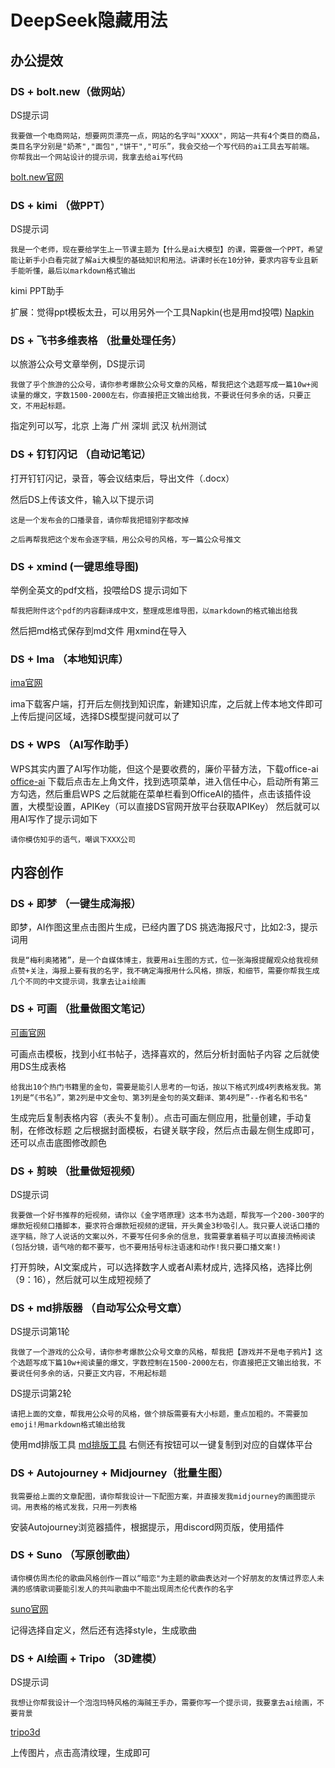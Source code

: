 # DeepSeek隐藏用法

## 办公提效

### DS + bolt.new（做网站）

DS提示词
```
我要做一个电商网站，想要网页漂亮一点，网站的名字叫"XXXX"，网站一共有4个类目的商品，类目名字分别是"奶茶","面包","饼干","可乐”，我会交给一个写代码的ai工具去写前端。 你帮我出一个网站设计的提示词，我拿去给ai写代码
```

[bolt.new官网](https://bolt.new/)

### DS + kimi （做PPT）

DS提示词
```
我是一个老师，现在要给学生上一节课主题为【什么是ai大模型】的课，需要做一个PPT，希望能让新手小白看完就了解ai大模型的基础知识和用法。讲课时长在10分钟，要求内容专业且新手能听懂，最后以markdown格式输出
```

kimi PPT助手

扩展：觉得ppt模板太丑，可以用另外一个工具Napkin(也是用md投喂)
[Napkin](https://www.napkin.ai/)


### DS + 飞书多维表格 （批量处理任务）

以旅游公众号文章举例，DS提示词
```
我做了乎个旅游的公众号，请你参考爆款公众号文章的风格，帮我把这个选题写成一篇10w+阅读量的爆文，字数1500-2000左右，你直接把正文输出给我，不要说任何多余的话，只要正文，不用起标题。
```
指定列可以写，北京 上海 广州 深圳 武汉 杭州测试

### DS + 钉钉闪记 （自动记笔记）

打开钉钉闪记，录音，等会议结束后，导出文件（.docx）

然后DS上传该文件，输入以下提示词
```
这是一个发布会的口播录音，请你帮我把错别字都改掉

之后再帮我把这个发布会逐字稿，用公众号的风格，写一篇公众号推文
```

### DS + xmind (一键思维导图)

举例全英文的pdf文档，投喂给DS
提示词如下
```
帮我把附件这个pdf的内容翻译成中文，整理成思维导图，以markdown的格式输出给我
```
然后把md格式保存到md文件
用xmind在导入

### DS + Ima （本地知识库）

[ima官网](https://ima.qq.com/)

ima下载客户端，打开后左侧找到知识库，新建知识库，之后就上传本地文件即可
上传后提问区域，选择DS模型提问就可以了

### DS + WPS （AI写作助手）

WPS其实内置了AI写作功能，但这个是要收费的，廉价平替方法，下载office-ai
[office-ai](https://office-ai.cn/)
下载后点击左上角文件，找到选项菜单，进入信任中心，启动所有第三方勾选，然后重启WPS
之后就能在菜单栏看到OfficeAI的插件，点击该插件设置，大模型设置，APIKey（可以直接DS官网开放平台获取APIKey）
然后就可以用AI写作了提示词如下
```
请你模仿知乎的语气，嘲讽下XXX公司
```


## 内容创作

### DS + 即梦 （一键生成海报）

即梦，AI作图这里点击图片生成，已经内置了DS
挑选海报尺寸，比如2:3，提示词用
```
我是“梅利奥猪猪”，是一个自媒体博主，我要用ai生图的方式，位一张海报提醒观众给我视频点赞+关注，海报上要有我的名字，我不确定海报用什么风格，排版，和细节，需要你帮我生成几个不同的中文提示词，我拿去让ai绘画

```

### DS + 可画 （批量做图文笔记）

[可画官网](https://www.canva.cn/)

可画点击模板，找到小红书帖子，选择喜欢的，然后分析封面帖子内容
之后就使用DS生成表格
```
给我出10个热门书籍里的金句，需要是能引人思考的一句话，按以下格式列成4列表格发我。第1列是“《书名》”，第2列是中文金句、第3列是金句的英文翻译、第4列是”--作者名和书名"

```
生成完后复制表格内容（表头不复制）。点击可画左侧应用，批量创建，手动复制，在修改标题
之后根据封面模板，右键关联字段，然后点击最左侧生成即可，还可以点击底图修改颜色

### DS + 剪映 （批量做短视频）

DS提示词
```
我要做一个好书推荐的短视频，请你以《金字塔原理》这本书为选题，帮我写一个200-300字的爆款短视频口播脚本，要求符合爆款短视频的逻辑，开头黄金3秒吸引人。我只要人说话口播的逐字稿，除了人说话的文案以外，不要写任何多余的信息，我需要拿着稿子可以直接流畅阅读(包括分镜，语气啥的都不要写，也不要用括号标注语速和动作!我只要口播文案!)
```

打开剪映，AI文案成片，可以选择数字人或者AI素材成片, 选择风格，选择比例（9：16），然后就可以生成短视频了

### DS + md排版器 （自动写公众号文章）

DS提示词第1轮
```
我做了一个游戏的公众号，请你参考爆款公众号文章的风格，帮我把【游戏并不是电子鸦片】这个选题写成下篇10w+阅读量的爆文，字数控制在1500-2000左右，你直接把正文输出给我，不要说任何多余的话，只要正文内容，不用起标题
```

DS提示词第2轮
```
请把上面的文章，帮我用公众号的风格，做个排版需要有大小标题，重点加粗的。不需要加emoji!用markdown格式输出给我
```

使用md排版工具
[md排版工具](https://wechat.bmpi.dev/)
右侧还有按钮可以一键复制到对应的自媒体平台

### DS + Autojourney + Midjourney（批量生图）

```
我需要给上面的文章配图，请你帮我设计一下配图方案，并直接发我midjourney的画图提示词。用表格的格式发我，只用一列表格
```

安装Autojourney浏览器插件，根据提示，用discord网页版，使用插件


### DS + Suno （写原创歌曲）

```
请你模仿周杰伦的歌曲风格创作一首以“暗恋"为主题的歌曲表达对一个好朋友的友情过界恋人未满的感情歌词要能引发人的共叫歌曲中不能出现周杰伦代表作的名字
```

[suno官网](https://suno.com/home)

记得选择自定义，然后还有选择style，生成歌曲


### DS + AI绘画 + Tripo （3D建模）

DS提示词
```
我想让你帮我设计一个泡泡玛特风格的海贼王手办，需要你写一个提示词，我要拿去ai绘画，不要背景
```

[tripo3d](https://www.tripo3d.ai/app/home)

上传图片，点击高清纹理，生成即可

